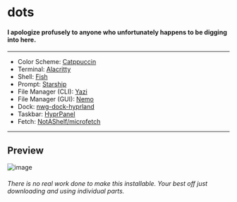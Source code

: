 # dots

#### I apologize profusely to anyone who unfortunately happens to be digging into here.

<hr>

- Color Scheme: [Catppuccin](https://catppuccin.com/)
- Terminal: [Alacritty](https://alacritty.org/)
- Shell: [Fish](https://fishshell.com/)
- Prompt: [Starship](https://starship.rs/)
- File Manager (CLI): [Yazi](https://yazi-rs.github.io/)
- File Manager (GUI): [Nemo](https://community.linuxmint.com/software/view/nemo)
- Dock: [nwg-dock-hyprland](https://github.com/nwg-piotr/nwg-dock-hyprland)
- Taskbar: [HyprPanel](https://hyprpanel.com/)
- Fetch: [NotAShelf/microfetch](https://github.com/NotAShelf/microfetch)

<hr>

## Preview
![image](https://imbypass.pw/upload/XgE0.png)

###### There is no real work done to make this installable. Your best off just downloading and using individual parts.
